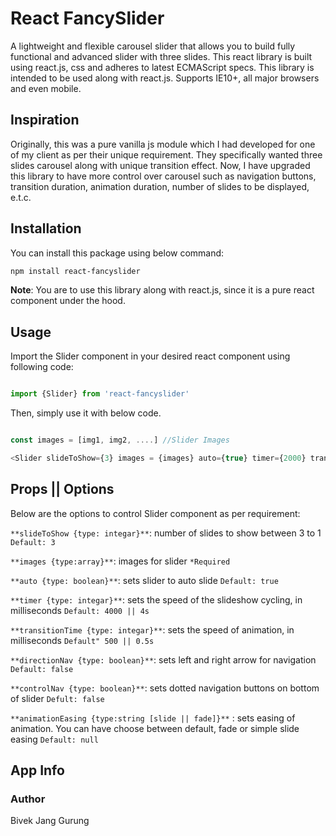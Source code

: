 # React FancySlider

A lightweight and flexible carousel slider that allows you to build fully functional and advanced slider with three slides. This react library is built using react.js, css and adheres to latest ECMAScript specs. This library is intended to be used along with react.js.
Supports IE10+, all major browsers and even mobile.

## Inspiration

Originally, this was a pure vanilla js module which I had developed for one of my client as per their unique requirement. They specifically wanted three slides carousel along with unique transition effect. Now, I have upgraded this library to have more control over carousel such as navigation buttons, transition duration, animation duration, number of slides to be displayed, e.t.c.


## Installation

You can install this package using below command:

```bash
npm install react-fancyslider
```

**Note**: You are to use this library along with react.js, since it is a pure react component under the hood.

## Usage

Import the Slider component in your desired react component using following code:


```javascript

import {Slider} from 'react-fancyslider'

```

Then, simply use it with below code.


```javascript

const images = [img1, img2, ....] //Slider Images

<Slider slideToShow={3} images = {images} auto={true} timer={2000} transitionTime = {500} directionNav = {true} controlNav={true} gap={50} animationEasing = '' />

```


## Props || Options

Below are the options to control Slider component as per requirement:

`**slideToShow {type: integar}**`: number of slides to show between 3 to 1 `Default: 3`

`**images {type:array}**`: images for slider `*Required`

`**auto {type: boolean}**`: sets slider to auto slide `Default: true`

`**timer {type: integar}**`: sets the speed of the slideshow cycling, in milliseconds `Default: 4000 || 4s`

`**transitionTime {type: integar}**`: sets the speed of animation, in milliseconds `Default" 500 || 0.5s`

`**directionNav {type: boolean}**`: sets left and right arrow for navigation `Default: false`

`**controlNav {type: boolean}**`: sets dotted navigation buttons on bottom of slider  `Defult: false`

`**animationEasing {type:string [slide || fade]}**` : sets easing of animation. You can have choose between default, fade or simple slide easing  `Default: null`



## App Info
### Author
Bivek Jang Gurung





